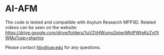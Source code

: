 # AI-AFM

The code is tested and compatible with Asylum Research MFP3D. Related videos can be seen on the website: https://drive.google.com/drive/folders/1uVZtjHWumo2qiwrMhtPWtg6zZyt1tWMu?usp=sharing

Please contact hby@uw.edu for any questions.
